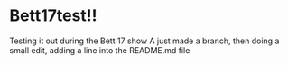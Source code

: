 # Bett17test!!
Testing it out during the Bett 17 show
A just made a branch, then doing a small edit, adding a line into the README.md file
